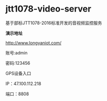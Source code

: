# jtt1078-video-server
基于部标JTT1078-2016标准开发的音视频监控服务

**演示地址**

http://www.longyaniot.com/

账号:admin

密码:123456

GPS设备入口

IP：47.100.112.218

端口：8808


